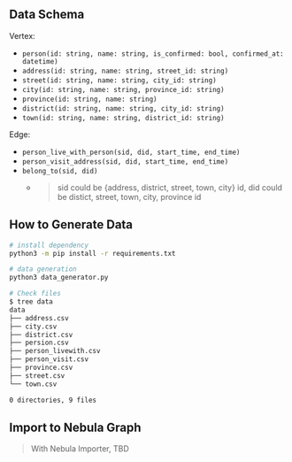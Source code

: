 
## Data Schema

Vertex:
- `person(id: string, name: string, is_confirmed: bool, confirmed_at: datetime)`
- `address(id: string, name: string, street_id: string)`
- `street(id: string, name: string, city_id: string)`
- `city(id: string, name: string, province_id: string)`
- `province(id: string, name: string)`
- `district(id: string, name: string, city_id: string)`
- `town(id: string, name: string, district_id: string)`

Edge:
- `person_live_with_person(sid, did, start_time, end_time)`
- `person_visit_address(sid, did, start_time, end_time)`
- `belong_to(sid, did)`
  - > sid could be {address, district, street, town, city} id, did could be distict, street, town, city, province id

## How to Generate Data

```bash
# install dependency
python3 -m pip install -r requirements.txt

# data generation
python3 data_generator.py

# Check files
$ tree data
data
├── address.csv
├── city.csv
├── district.csv
├── persion.csv
├── person_livewith.csv
├── person_visit.csv
├── province.csv
├── street.csv
└── town.csv

0 directories, 9 files
```

## Import to Nebula Graph

> With Nebula Importer, TBD